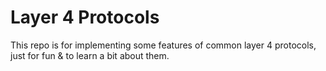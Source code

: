 # Layer 4 Protocols

This repo is for implementing some features of common layer 4 protocols, just for fun & to learn a bit about them.
